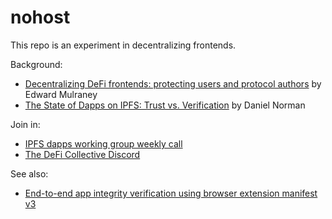 # nohost

This repo is an experiment in decentralizing frontends.

Background:
- [Decentralizing DeFi frontends: protecting users and protocol authors](https://www.liquity.org/blog/decentralizing-defi-frontends-protecting-users-and-protocol-authors) by Edward Mulraney
- [The State of Dapps on IPFS: Trust vs. Verification](https://blog.ipfs.tech/dapps-ipfs/) by Daniel Norman

Join in:
- [IPFS dapps working group weekly call](https://lu.ma/ipfs-dapps)
- [The DeFi Collective Discord](https://discord.com/channels/1107676235808645232/1182039542572785735)

See also:
- [End-to-end app integrity verification using browser extension manifest v3](https://github.com/edmulraney/app-integrity-verifier-extension)

